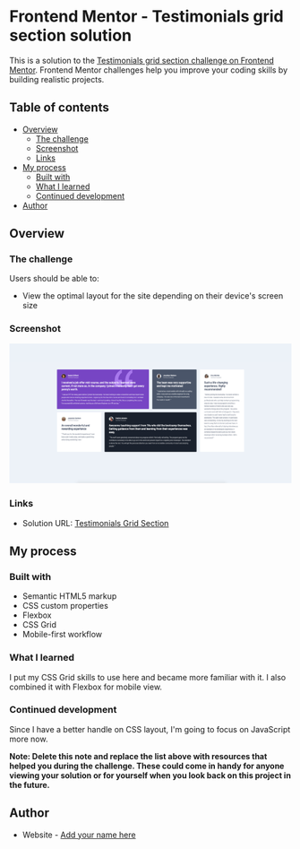 # Frontend Mentor - Testimonials grid section solution

This is a solution to the [Testimonials grid section challenge on Frontend Mentor](https://www.frontendmentor.io/challenges/testimonials-grid-section-Nnw6J7Un7). Frontend Mentor challenges help you improve your coding skills by building realistic projects. 

## Table of contents

- [Overview](#overview)
  - [The challenge](#the-challenge)
  - [Screenshot](#screenshot)
  - [Links](#links)
- [My process](#my-process)
  - [Built with](#built-with)
  - [What I learned](#what-i-learned)
  - [Continued development](#continued-development)
- [Author](#author)

## Overview

### The challenge

Users should be able to:

- View the optimal layout for the site depending on their device's screen size

### Screenshot

![](./screenshot.png)

### Links

- Solution URL: [Testimonials Grid Section](https://fanciful-squirrel-27c184.netlify.app)

## My process

### Built with

- Semantic HTML5 markup
- CSS custom properties
- Flexbox
- CSS Grid
- Mobile-first workflow

### What I learned

I put my CSS Grid skills to use here and became more familiar with it. I also combined it with Flexbox for mobile view.

### Continued development

Since I have a better handle on CSS layout, I'm going to focus on JavaScript more now.

**Note: Delete this note and replace the list above with resources that helped you during the challenge. These could come in handy for anyone viewing your solution or for yourself when you look back on this project in the future.**

## Author

- Website - [Add your name here](https://www.tyonweekes.com)
